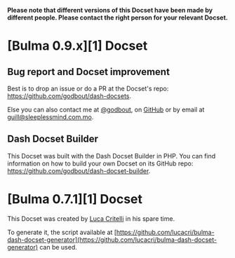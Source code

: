 **Please note that different versions of this Docset have been made by different people. Please contact the right person for your relevant Docset.**

[Bulma 0.9.x][1] Docset
=======================

## Bug report and Docset improvement

Best is to drop an issue or do a PR at the Docset's repo: https://github.com/godbout/dash-docsets.

Else you can also contact me at [@godbout](https://twitter.com/godbout), on [GitHub](https://github.com/godbout) or by email at guill@sleeplessmind.com.mo.

## Dash Docset Builder

This Docset was built with the Dash Docset Builder in PHP. You can find information on how to build your own Docset on its GitHub repo: https://github.com/godbout/dash-docset-builder.

[Bulma 0.7.1][1] Docset
============

This Docset was created by [Luca Critelli](https://github.com/lucacri) in his spare time.

To generate it, the script available at [https://github.com/lucacri/bulma-dash-docset-generator](https://github.com/lucacri/bulma-dash-docset-generator) can be used.
